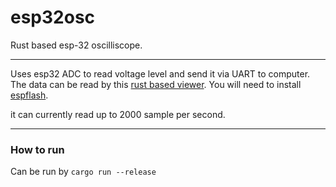 # esp32osc

Rust based esp-32 oscilliscope.

---


Uses esp32 ADC to read voltage level and send it via UART to computer. The data can be read by this [rust based viewer](https://github.com/Mo-Ehab/egui_viewer_for_esp32osc/). You will need to install [espflash](https://github.com/esp-rs/espflash/tree/main/espflash).

it can currently read up to 2000 sample per second.

---

### How to run
Can be run by `cargo run --release`

